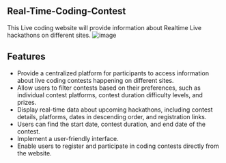 ## Real-Time-Coding-Contest
This Live coding website will provide information about Realtime Live hackathons on different sites.
![image](https://github.com/prosenjit07/livecontest/assets/98583038/7aa8f06e-441d-437e-892d-d9c245ba5f77)


## Features
- Provide a centralized platform for participants to access information about live coding contests happening on different sites.
- Allow users to filter contests based on their preferences, such as individual contest platforms, contest duration difficulty levels, and prizes.
- Display real-time data about upcoming hackathons, including contest details, platforms, dates in descending order, and registration links.
- Users can find the start date, contest duration, and end date of the contest.
- Implement a user-friendly interface.
- Enable users to register and participate in coding contests directly from the website.
